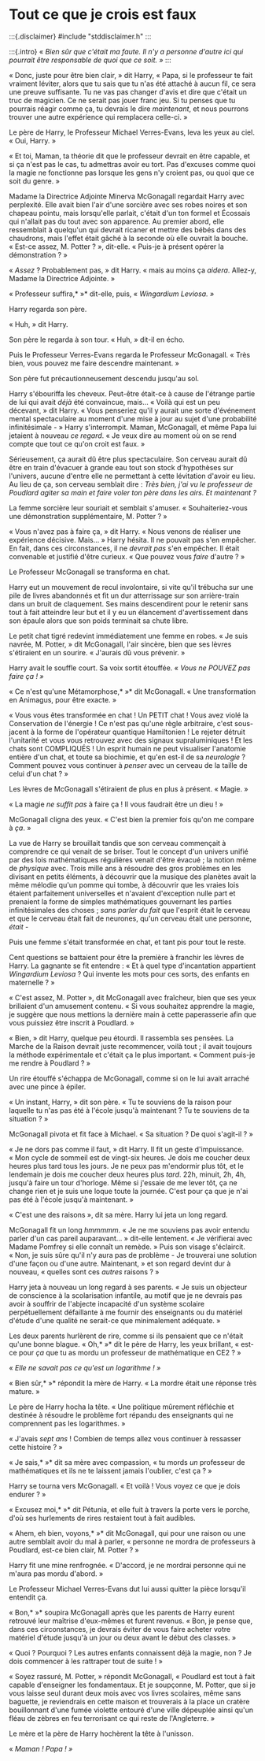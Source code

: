 # Tout ce que je crois est faux

:::{.disclaimer}
\#include "stddisclaimer.h"
:::
 

:::{.intro}
« *Bien sûr que c'était ma faute. Il n'y a personne d'autre ici qui
pourrait être responsable de quoi que ce soit. »*
:::

« Donc, juste pour être bien clair, » dit Harry, « Papa, si le
professeur te fait vraiment léviter, alors que tu sais que tu n'as été
attaché à aucun fil, ce sera une preuve suffisante. Tu ne vas pas
changer d'avis et dire que c'était un truc de magicien. Ce ne serait pas
jouer franc jeu. Si tu penses que tu pourrais réagir comme ça, tu
devrais le dire *maintenant*, et nous pourrons trouver une autre
expérience qui remplacera celle-ci. »

Le père de Harry, le Professeur Michael Verres-Evans, leva les yeux au
ciel. « Oui, Harry. »

« Et toi, Maman, ta théorie dit que le professeur devrait en être
capable, et si ça n'est pas le cas, tu admettras avoir eu tort. Pas
d'excuses comme quoi la magie ne fonctionne pas lorsque les gens n'y
croient pas, ou quoi que ce soit du genre. »

Madame la Directrice Adjointe Minerva McGonagall regardait Harry avec
perplexité. Elle avait bien l'air d'une sorcière avec ses robes noires
et son chapeau pointu, mais lorsqu'elle parlait, c'était d'un ton formel
et Écossais qui n'allait pas du tout avec son apparence. Au premier
abord, elle ressemblait à quelqu'un qui devrait ricaner et mettre des
bébés dans des chaudrons, mais l'effet était gâché à la seconde où elle
ouvrait la bouche. « Est-ce assez, M. Potter ? », dit-elle. « Puis-je à
présent opérer la démonstration ? »

« *Assez* ? Probablement pas, » dit Harry. « mais au moins ça *aidera*.
Allez-y, Madame la Directrice Adjointe. »

« Professeur suffira,* »* dit-elle, puis, « *Wingardium Leviosa. »*

Harry regarda son père.

« Huh, » dit Harry.

Son père le regarda à son tour. « Huh, » dit-il en écho.

Puis le Professeur Verres-Evans regarda le Professeur McGonagall. « Très
bien, vous pouvez me faire descendre maintenant. »

Son père fut précautionneusement descendu jusqu'au sol.

Harry s'ébouriffa les cheveux. Peut-être était-ce à cause de l'étrange
partie de lui qui avait *déjà* été convaincue, mais… « Voilà qui est un
peu décevant, » dit Harry. « Vous penseriez qu'il y aurait une sorte
d'événement mental spectaculaire au moment d'une mise à jour au sujet
d'une probabilité infinitésimale - » Harry s'interrompit. Maman,
McGonagall, et même Papa lui jetaient à nouveau *ce regard*. « Je veux
dire au moment où on se rend compte que tout ce qu'on croit est faux. »

Sérieusement, ça aurait dû être plus spectaculaire. Son cerveau aurait
dû être en train d'évacuer à grande eau tout son stock d'hypothèses sur
l'univers, aucune d'entre elle ne permettant à cette lévitation d'avoir
eu lieu. Au lieu de ça, son cerveau semblait dire : *Très bien, j'ai vu
le professeur de Poudlard agiter sa main et faire voler ton père dans
les airs. Et maintenant ?*

La femme sorcière leur souriait et semblait s'amuser.
« Souhaiteriez-vous une démonstration supplémentaire, M. Potter ? »

« Vous n'avez pas à faire ça, » dit Harry. « Nous venons de réaliser une
expérience décisive. Mais… » Harry hésita. Il ne pouvait pas s'en
empêcher. En fait, dans ces circonstances, il ne *devrait pas* s'en
empêcher. Il était convenable et justifié d'être curieux. « Que pouvez
vous *faire* d'autre ? »

Le Professeur McGonagall se transforma en chat.

Harry eut un mouvement de recul involontaire, si vite qu'il trébucha sur
une pile de livres abandonnés et fit un dur atterrissage sur son
arrière-train dans un bruit de claquement. Ses mains descendirent pour
le retenir sans tout à fait atteindre leur but et il y eu un élancement
d'avertissement dans son épaule alors que son poids terminait sa chute
libre.

Le petit chat tigré redevint immédiatement une femme en robes. « Je suis
navrée, M. Potter, » dit McGonagall, l'air sincère, bien que ses lèvres
s'étiraient en un sourire. « J'aurais dû vous prévenir. »

Harry avait le souffle court. Sa voix sortit étouffée. « *Vous ne POUVEZ
pas faire ça ! »*

« Ce n'est qu'une Métamorphose,* »* dit McGonagall. « Une transformation
en Animagus, pour être exacte. »

« Vous vous êtes transformée en chat ! Un PETIT chat ! Vous avez violé
la Conservation de l'énergie ! Ce n'est pas qu'une règle arbitraire,
c'est sous-jacent à la forme de l'opérateur quantique Hamiltonien ! Le
rejeter détruit l'unitarité et vous vous retrouvez avec des signaux
supraluminiques ! Et les chats sont COMPLIQUÉS ! Un esprit humain ne
peut visualiser l'anatomie entière d'un chat, et toute sa biochimie, et
qu'en est-il de sa *neurologie* ? Comment pouvez vous continuer à
*penser* avec un cerveau de la taille de celui d'un chat ? »

Les lèvres de McGonagall s'étiraient de plus en plus à présent.
« Magie. »

« La magie *ne suffit pas* à faire ça ! Il vous faudrait être un
dieu ! »

McGonagall cligna des yeux. « C'est bien la premier fois qu'on me
compare à *ça*. »

La vue de Harry se brouillait tandis que son cerveau commençait à
comprendre ce qui venait de se briser. Tout le concept d'un univers
unifié par des lois mathématiques régulières venait d'être évacué ; la
notion même de *physique* avec. Trois mille ans à résoudre des gros
problèmes en les divisant en petits éléments, à découvrir que la musique
des planètes avait la même mélodie qu'un pomme qui tombe, à découvrir
que les vraies lois étaient parfaitement universelles et n'avaient
d'exception nulle part et prenaient la forme de simples mathématiques
gouvernant les parties infinitésimales des choses ; *sans parler du
fait* que l'esprit était le cerveau et que le cerveau était fait de
neurones, qu'un cerveau était une personne, *était* -

Puis une femme s'était transformée en chat, et tant pis pour tout le
reste.

Cent questions se battaient pour être la première à franchir les lèvres
de Harry. La gagnante se fit entendre : « Et à quel type d'incantation
appartient *Wingardium Leviosa* ? Qui invente les mots pour ces sorts,
des enfants en maternelle ? »

« C'est assez, M. Potter », dit McGonagall avec fraîcheur, bien que ses
yeux brillaient d'un amusement contenu. « Si vous souhaitez apprendre la
magie, je suggère que nous mettions la dernière main à cette
paperasserie afin que vous puissiez être inscrit à Poudlard. »

« Bien, » dit Harry, quelque peu étourdi. Il rassembla ses pensées. La
Marche de la Raison devrait juste recommencer, voilà tout ; il avait
toujours la méthode expérimentale et c'était ça le plus important.
« Comment puis-je me rendre à Poudlard ? »

Un rire étouffé s'échappa de McGonagall, comme si on le lui avait
arraché avec une pince à épiler.

« Un instant, Harry, » dit son père. « Tu te souviens de la raison pour
laquelle tu n'as pas été à l'école jusqu'à maintenant ? Tu te souviens
de ta situation ? »

McGonagall pivota et fit face à Michael. « Sa situation ? De quoi
s'agit-il ? »

« Je ne dors pas comme il faut, » dit Harry. Il fit un geste
d'impuissance. « Mon cycle de sommeil est de vingt-six heures. Je dois
me coucher deux heures plus tard tous les jours. Je ne peux pas
m'endormir plus tôt, et le lendemain je dois me coucher deux heures plus
*tard*. 22h, minuit, 2h, 4h, jusqu'à faire un tour d'horloge. Même si
j'essaie de me lever tôt, ça ne change rien et je suis une loque toute
la journée. C'est pour ça que je n'ai pas été à l'école jusqu'à
maintenant. »

« C'est une des raisons », dit sa mère. Harry lui jeta un long regard.

McGonagall fit un long *hmmmmm*. « Je ne me souviens pas avoir entendu
parler d'un cas pareil auparavant… » dit-elle lentement. « Je vérifierai
avec Madame Pomfrey si elle connaît un remède. » Puis son visage
s'éclaircit. « Non, je suis sûre qu'il n'y aura pas de problème - Je
trouverai une solution d'une façon ou d'une autre. Maintenant, » et son
regard devint dur à nouveau, « quelles sont ces *autres* raisons ? »

Harry jeta à nouveau un long regard à ses parents. « Je suis un
objecteur de conscience à la scolarisation infantile, au motif que je ne
devrais pas avoir à souffrir de l'abjecte incapacité d'un système
scolaire perpétuellement défaillante à me fournir des enseignants ou du
matériel d'étude d'une qualité ne serait-ce que minimalement adéquate. »

Les deux parents hurlèrent de rire, comme si ils pensaient que ce
n'était qu'une bonne blague. « Oh,* »* dit le père de Harry, les yeux
brillant, « est-ce pour *ça* que tu as mordu un professeur de
mathématique en CE2 ? »

« *Elle ne savait pas ce qu'est un logarithme ! »*

« Bien sûr,* »* répondit la mère de Harry. « La mordre était une réponse
très mature. »

Le père de Harry hocha la tête. « Une politique mûrement réfléchie et
destinée à résoudre le problème fort répandu des enseignants qui ne
comprennent pas les logarithmes. »

« J'avais *sept ans* ! Combien de temps allez vous continuer à ressasser
cette histoire ? »

« Je sais,* »* dit sa mère avec compassion, « tu mords *un* professeur
de mathématiques et ils ne te laissent jamais l'oublier, c'est ça ? »

Harry se tourna vers McGonagall. « Et voilà ! Vous voyez ce que je dois
endurer ? »

« Excusez moi,* »* dit Pétunia, et elle fuit à travers la porte vers le
porche, d'où ses hurlements de rires restaient tout à fait audibles.

« Ahem, eh bien, voyons,* »* dit McGonagall, qui pour une raison ou une
autre semblait avoir du mal à parler, « personne ne mordra de
professeurs à Poudlard, est-ce bien clair, M. Potter ? »

Harry fit une mine renfrognée. « D'accord, je ne mordrai personne qui ne
m'aura pas mordu d'abord. »

Le Professeur Michael Verres-Evans dut lui aussi quitter la pièce
lorsqu'il entendit ça.

« Bon,* »* soupira McGonagall après que les parents de Harry eurent
retrouvé leur maîtrise d'eux-mêmes et furent revenus. « Bon, je pense
que, dans ces circonstances, je devrais éviter de vous faire acheter
votre matériel d'étude jusqu'à un jour ou deux avant le début des
classes. »

« Quoi ? Pourquoi ? Les autres enfants connaissent déjà la magie, non ?
Je dois commencer à les rattraper tout de suite ! »

« Soyez rassuré, M. Potter, » répondit McGonagall, « Poudlard est tout à
fait capable d'enseigner les fondamentaux. Et je soupçonne, M. Potter,
que si je vous laisse seul durant deux mois avec vos livres scolaires,
même sans baguette, je reviendrais en cette maison et trouverais à la
place un cratère bouillonnant d'une fumée violette entouré d'une ville
dépeuplée ainsi qu'un fléau de zèbres en feu terrorisant ce qui reste de
l'Angleterre. »

Le mère et la père de Harry hochèrent la tête à l'unisson.

« *Maman ! Papa ! »*
